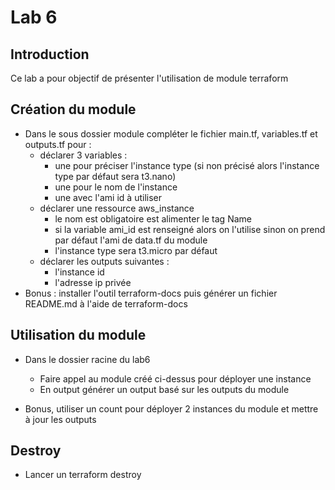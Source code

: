 # Lab 6

## Introduction
Ce lab a pour objectif de présenter l'utilisation de module terraform

## Création du module
 * Dans le sous dossier module compléter le fichier main.tf, variables.tf et outputs.tf pour :
   * déclarer 3 variables :
     * une pour préciser l'instance type (si non précisé alors l'instance type par défaut sera t3.nano)
     * une pour le nom de l'instance
     * une avec l'ami id à utiliser
   * déclarer une ressource aws_instance
     * le nom est obligatoire est alimenter le tag Name
     * si la variable ami_id est renseigné alors on l'utilise sinon on prend par défaut l'ami de data.tf du module
     * l'instance type sera t3.micro par défaut
   * déclarer les outputs suivantes :
     * l'instance id
     * l'adresse ip privée
 * Bonus : installer l'outil terraform-docs puis générer un fichier README.md à l'aide de terraform-docs

## Utilisation du module
 * Dans le dossier racine du lab6
   * Faire appel au module créé ci-dessus pour déployer une instance
   * En output générer un output basé sur les outputs du module

 * Bonus, utiliser un count pour déployer 2 instances du module et mettre à jour les outputs

## Destroy
 * Lancer un terraform destroy
